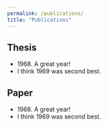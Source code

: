 ```yaml
---
permalink: /publications/
title: "Publications"
---
```


<h2>Thesis</h2>
<ul>
  <li>1968. A great year!</li>
  <li>I think 1969 was second best.</li>
</ul>
<h2>Paper</h2>
<ul>
  <li>1968. A great year!</li>
  <li>I think 1969 was second best.</li>
</ul>
